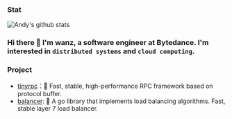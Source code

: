 ### Stat

<img  src="https://github-readme-stats.vercel.app/api?username=zehuamama&show_icons=true&theme=buefy" alt="Andy's github stats" />

### Hi there 👋 I'm wanz, a software engineer at Bytedance. I'm interested in `distributed systems` and `cloud computing`.

### Project

* [tinyrpc](https://github.com/zehuamama/tinyrpc)：🚀 Fast, stable, high-performance RPC framework based on protocol buffer.
* [balancer](https://github.com/zehuamama/balancer): 🎉 A go library that implements load balancing algorithms. Fast, stable layer 7 load balancer.

<!--
**zehuamama/zehuamama** is a ✨ _special_ ✨ repository because its `README.md` (this file) appears on your GitHub profile.

Here are some ideas to get you started:

- 🔭 I’m currently working on ...
- 🌱 I’m currently learning ...
- 👯 I’m looking to collaborate on ...
- 🤔 I’m looking for help with ...
- 💬 Ask me about ...
- 📫 How to reach me: ...
- 😄 Pronouns: ...
- ⚡ Fun fact: ...
-->
